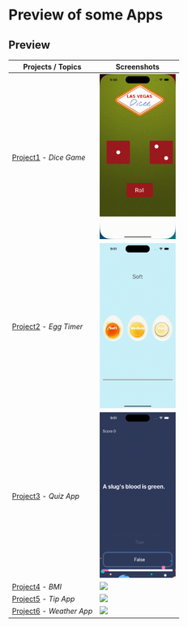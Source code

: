 # Preview of some Apps

## Preview

Projects / Topics                                                                                                                                                            | Screenshots
---                                                                                                                                                                          |---
[Project1](Dicee) - *Dice Game*                                      <br/><sub>                            </sub> | <img src="https://github.com/chingizagha/iOS_UIKit/blob/main/gif/diceGame.gif" width="150">  |
[Project2](EggTimer) - *Egg Timer*                                        <br/><sub>                                             </sub> | <img src="https://github.com/chingizagha/iOS_UIKit/blob/main/gif/eggTimer.gif" width="150">  |
[Project3](Quizzler) - *Quiz App*                  <br/><sub>                                  </sub> | <img src="https://github.com/chingizagha/iOS_UIKit/blob/main/gif/QuizGame.gif" width="150">  |
[Project4](BMI-Calculator) - *BMI*                                 <br/><sub>                                                                         </sub> |  <img src="https://github.com/chingizagha/iOS_UIKit/blob/main/gif/BMI.gif" width="150"> |
[Project5](Tipsy) - *Tip App*                                        <br/><sub>                   </sub> | <img src="https://github.com/chingizagha/iOS_UIKit/blob/main/gif/TipApp.gif" width="150">|
[Project6](Clima(WeatherApp)) - *Weather App*                                      <br/><sub>                   </sub> | <img src="https://github.com/chingizagha/iOS_UIKit/blob/main/gif/WeatherApp.gif" width="150"> |


